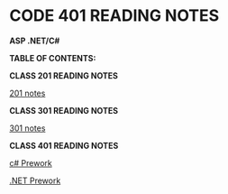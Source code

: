 # CODE 401 READING NOTES

**ASP .NET/C#**


**TABLE OF CONTENTS:**

**CLASS 201 READING NOTES**

[201 notes](../index.md)

**CLASS 301 READING NOTES**

[301 notes](../301/threeohone.html)




**CLASS 401 READING NOTES**

[c# Prework](../401/c#-prework.html)


[.NET Prework](../401/net-prework.md)

